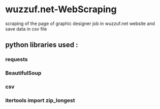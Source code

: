 # wuzzuf.net-WebScraping
scraping of the page of graphic designer job in wuzzuf.net website and save data in csv file

## python libraries used :
### requests
### BeautifulSoup
### csv
### itertools import zip_longest

